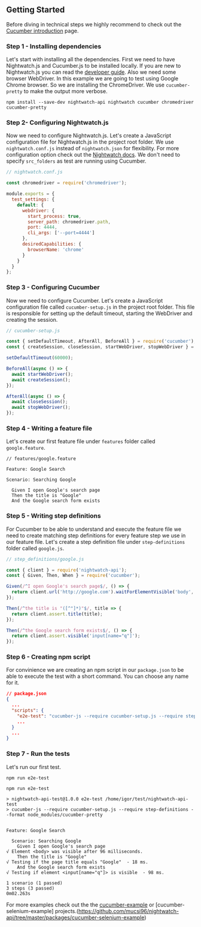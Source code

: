 ## Getting Started

Before diving in technical steps we highly recommend to check out the [Cucumber introduction](https://docs.cucumber.io/guides/overview) page.

### Step 1 - Installing dependencies

Let's start with installing all the dependencies. First we need to have Nightwatch.js and Cucumber.js to be installed locally. If you are new to Nightwatch.js you can read the [developer guide](http://nightwatchjs.org/guide). Also we need some browser WebDriver. In this example we are going to test using Google Chrome browser. So we are installing the ChromeDriver. We use `cucumber-pretty` to make the output more verbose.

```terminal
npm install --save-dev nightwatch-api nightwatch cucumber chromedriver cucumber-pretty
```

### Step 2- Configuring Nightwatch.js

Now we need to configure Nightwatch.js. Let's create a JavaScript configuration file for Nightwatch.js in the project root folder. We use `nightwatch.conf.js` instead of `nightwatch.json` for flexibility. For more configuration option check out the [Nightwatch docs](http://nightwatchjs.org/guide#settings-file). We don't need to specify `src_folders` as test are running using Cucumber.

```javascript
// nightwatch.conf.js

const chromedriver = require('chromedriver');

module.exports = {
  test_settings: {
    default: {
      webdriver: {
        start_process: true,
        server_path: chromedriver.path,
        port: 4444,
        cli_args: ['--port=4444']
      },
      desiredCapabilities: {
        browserName: 'chrome'
      }
    }
  }
};
```

### Step 3 - Configuring Cucumber

Now we need to configure Cucumber. Let's create a JavaScript configuration file called `cucumber-setup.js` in the project root folder. This file is responsible for setting up the default timeout, starting the WebDriver and creating the session.

```javascript
// cucumber-setup.js

const { setDefaultTimeout, AfterAll, BeforeAll } = require('cucumber');
const { createSession, closeSession, startWebDriver, stopWebDriver } = require('nightwatch-api');

setDefaultTimeout(60000);

BeforeAll(async () => {
  await startWebDriver();
  await createSession();
});

AfterAll(async () => {
  await closeSession();
  await stopWebDriver();
});
```

### Step 4 - Writing a feature file

Let's create our first feature file under `features` folder called `google.feature`.

```gherkin
// features/google.feature

Feature: Google Search

Scenario: Searching Google

  Given I open Google's search page
  Then the title is "Google"
  And the Google search form exists
```

### Step 5 - Writing step definitions

For Cucumber to be able to understand and execute the feature file we need to create matching step definitions for every feature step we use in our feature file. Let's create a step definition file under `step-definitions` folder called `google.js`.

```javascript
// step_definitions/google.js

const { client } = require('nightwatch-api');
const { Given, Then, When } = require('cucumber');

Given(/^I open Google's search page$/, () => {
  return client.url('http://google.com').waitForElementVisible('body', 1000);
});

Then(/^the title is "([^"]*)"$/, title => {
  return client.assert.title(title);
});

Then(/^the Google search form exists$/, () => {
  return client.assert.visible('input[name="q"]');
});
```

### Step 6 - Creating npm script

For convinience we are creating an npm script in our `package.json` to be able to execute the test with a short command. You can choose any name for it.

```json
// package.json
{
  ...
  "scripts": {
    "e2e-test": "cucumber-js --require cucumber-setup.js --require step-definitions --format node_modules/cucumber-pretty",
    ...
  }
  ...
}
```

### Step 7 - Run the tests

Let's run our first test.

```terminal
npm run e2e-test
```

```terminal
npm run e2e-test

> nightwatch-api-test@1.0.0 e2e-test /home/igor/test/nightwatch-api-test
> cucumber-js --require cucumber-setup.js --require step-definitions --format node_modules/cucumber-pretty


Feature: Google Search

  Scenario: Searching Google
    Given I open Google's search page
√ Element <body> was visible after 96 milliseconds.
    Then the title is "Google"
√ Testing if the page title equals "Google"  - 18 ms.
    And the Google search form exists
√ Testing if element <input[name="q"]> is visible  - 98 ms.

1 scenario (1 passed)
3 steps (3 passed)
0m02.263s
```

For more examples check out the the [cucumber-example](https://github.com/mucsi96/nightwatch-api/tree/master/packages/cucumber-example)
or [cucumber-selenium-example] projects.(https://github.com/mucsi96/nightwatch-api/tree/master/packages/cucumber-selenium-example)

